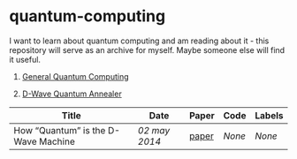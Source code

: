 # quantum-computing

I want to learn about quantum computing and am reading about it - this repository will serve as an archive for myself. Maybe someone else will find it useful.

1. [General Quantum Computing](#general)



2. [D-Wave Quantum Annealer](#dwave)

|Title|Date|Paper|Code|Labels|
|---|---|---|---|---|
| How “Quantum” is the D-Wave Machine | _02 may 2014_ | [paper](https://people.eecs.berkeley.edu/~vazirani/pubs/dwave.pdf) | _None_ | _None_ | 
